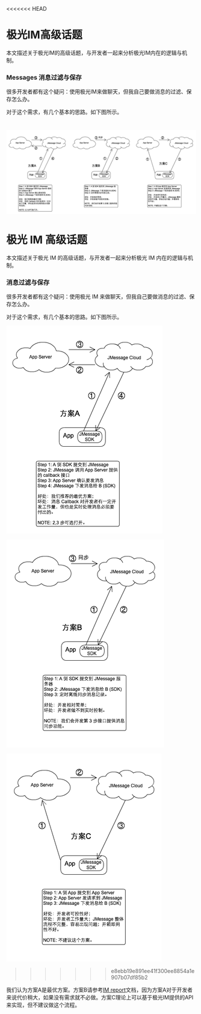 <<<<<<< HEAD
# 极光IM高级话题

本文描述关于极光IM的高级话题，与开发者一起来分析极光IM内在的逻辑与机制。

### Messages 消息过滤与保存

很多开发者都有这个疑问：使用极光IM来做聊天，但我自己要做消息的过滤、保存怎么办。

对于这个需求，有几个基本的思路。如下图所示。

![messages_to_appserver](image/jmessage_messages_to_appserver.png)
=======
# 极光 IM 高级话题

本文描述关于极光 IM 的高级话题，与开发者一起来分析极光 IM 内在的逻辑与机制。

### 消息过滤与保存

很多开发者都有这个疑问：使用极光 IM 来做聊天，但我自己要做消息的过滤、保存怎么办。

对于这个需求，有几个基本的思路。如下图所示。

![messages_to_appserver_A](image/A.png)

![messages_to_appserver_B](image/B.png)

![messages_to_appserver_C](image/C.png)
>>>>>>> e8ebb19e891ee41f300ee8854a1e907b07df85b2

我们认为方案A是最优方案。方案B请参考[IM report](../server/rest_api_im_report/)文档，因为方案A对于开发者来说代价稍大，如果没有需求就不必做。方案C理论上可以基于极光IM提供的API来实现，但不建议做这个流程。


